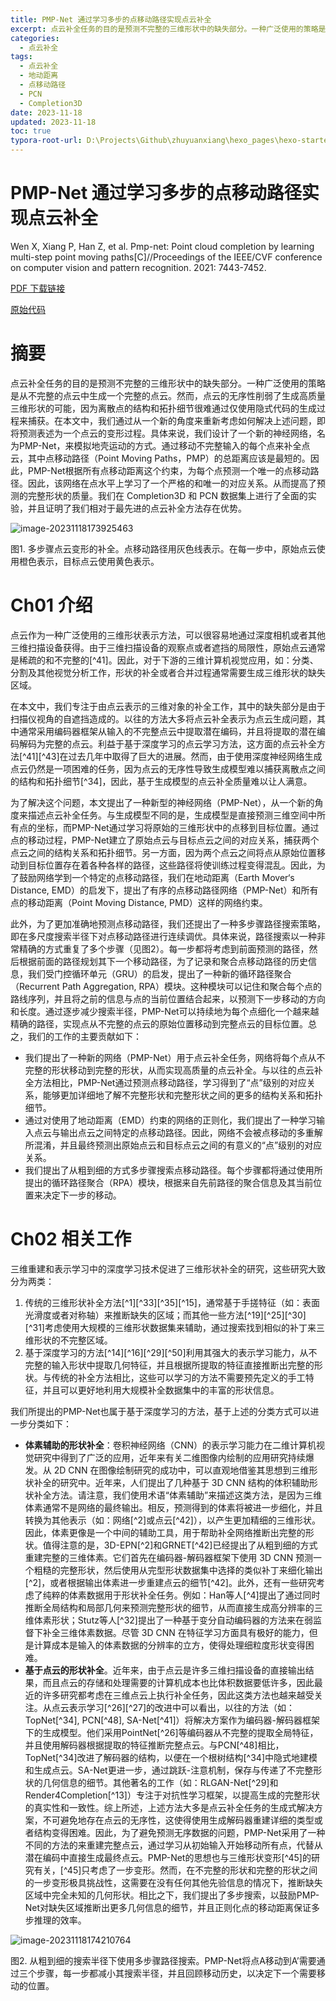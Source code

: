 ```yaml
---
title: PMP-Net 通过学习多步的点移动路径实现点云补全
excerpt: 点云补全任务的目的是预测不完整的三维形状中的缺失部分。一种广泛使用的策略是从不完整的点云中生成一个完整的点云。然而，点云的无序性削弱了生成高质量三维形状的可能，因为离散点的结构和拓扑细节很难通过仅使用隐式代码的生成过程来捕获。在本文中，我们通过从一个新的角度来重新考虑如何解决上述问题，即将预测表述为一个点云的变形过程。具体来说，我们设计了一个新的神经网络，名为PMP-Net，来模拟地壳运动的方式。通过移动不完整输入的每个点来补全点云，其中点移动路径（Point Moving Paths，PMP）的总距离应该是最短的。因此，PMP-Net根据所有点移动距离这个约束，为每个点预测一个唯一的点移动路径。因此，该网络在点水平上学习了一个严格的和唯一的对应关系。从而提高了预测的完整形状的质量。我们在 Completion3D 和 PCN 数据集上进行了全面的实验，并且证明了我们相对于最先进的点云补全方法存在优势。
categories:
  - 点云补全
tags:
  - 点云补全
  - 地动距离
  - 点移动路径
  - PCN
  - Completion3D
date: 2023-11-18
updated: 2023-11-18
toc: true
typora-root-url: D:\Projects\Github\zhuyuanxiang\hexo_pages\hexo-starter\source\_posts\
---
```


# PMP-Net 通过学习多步的点移动路径实现点云补全

Wen X, Xiang P, Han Z, et al. Pmp-net: Point cloud completion by learning multi-step point moving  paths[C]//Proceedings of the IEEE/CVF conference on computer vision and  pattern recognition. 2021: 7443-7452.

[PDF 下载链接](http://openaccess.thecvf.com/content/CVPR2021/papers/Wen_PMP-Net_Point_Cloud_Completion_by_Learning_Multi-Step_Point_Moving_Paths_CVPR_2021_paper.pdf)

[原始代码](https://github.com/diviswen/PMP-Net)

# 摘要

点云补全任务的目的是预测不完整的三维形状中的缺失部分。一种广泛使用的策略是从不完整的点云中生成一个完整的点云。然而，点云的无序性削弱了生成高质量三维形状的可能，因为离散点的结构和拓扑细节很难通过仅使用隐式代码的生成过程来捕获。在本文中，我们通过从一个新的角度来重新考虑如何解决上述问题，即将预测表述为一个点云的变形过程。具体来说，我们设计了一个新的神经网络，名为PMP-Net，来模拟地壳运动的方式。通过移动不完整输入的每个点来补全点云，其中点移动路径（Point Moving Paths，PMP）的总距离应该是最短的。因此，PMP-Net根据所有点移动距离这个约束，为每个点预测一个唯一的点移动路径。因此，该网络在点水平上学习了一个严格的和唯一的对应关系。从而提高了预测的完整形状的质量。我们在 Completion3D 和 PCN 数据集上进行了全面的实验，并且证明了我们相对于最先进的点云补全方法存在优势。

![image-20231118173925463](/%E6%9C%BA%E5%99%A8%E5%AD%A6%E4%B9%A0/%E8%AE%A1%E7%AE%97%E6%9C%BA%E8%A7%86%E8%A7%89/%E4%B8%89%E7%BB%B4%E5%A4%84%E7%90%86/%E7%82%B9%E4%BA%91/%E7%82%B9%E4%BA%91%E8%A1%A5%E5%85%A8/images/PMP-Net%20Point%20Cloud%20Completion%20by%20Learning%20Multi-step%20Point%20Moving%20Paths/image-20231118173925463.png)

图1. 多步骤点云变形的补全。点移动路径用灰色线表示。在每一步中，原始点云使用橙色表示，目标点云使用黄色表示。

# Ch01 介绍

点云作为一种广泛使用的三维形状表示方法，可以很容易地通过深度相机或者其他三维扫描设备获得。由于三维扫描设备的观察点或者遮挡的局限性，原始点云通常是稀疏的和不完整的[^41]。因此，对于下游的三维计算机视觉应用，如：分类、分割及其他视觉分析工作，形状的补全或者合并过程通常需要生成三维形状的缺失区域。

在本文中，我们专注于由点云表示的三维对象的补全工作，其中的缺失部分是由于扫描仪视角的自遮挡造成的。以往的方法大多将点云补全表示为点云生成问题，其中通常采用编码器框架从输入的不完整点云中提取潜在编码，并且将提取的潜在编码解码为完整的点云。利益于基于深度学习的点云学习方法，这方面的点云补全方法[^41][^43]在过去几年中取得了巨大的进展。然而，由于使用深度神经网络生成点云仍然是一项困难的任务，因为点云的无序性导致生成模型难以捕获离散点之间的结构和拓扑细节[^34]，因此，基于生成模型的点云补全质量难以让人满意。

为了解决这个问题，本文提出了一种新型的神经网络（PMP-Net），从一个新的角度来描述点云补全任务。与生成模型不同的是，生成模型是直接预测三维空间中所有点的坐标，而PMP-Net通过学习将原始的三维形状中的点移到目标位置。通过点的移动过程，PMP-Net建立了原始点云与目标点云之间的对应关系，捕获两个点云之间的结构关系和拓扑细节。另一方面，因为两个点云之间将点从原始位置移动到目标位置存在着各种各样的路径，这些路径将使训练过程变得混乱。因此，为了鼓励网络学到一个特定的点移动路径，我们在地动距离（Earth Mover‘s Distance, EMD）的启发下，提出了有序的点移动路径网络（PMP-Net）和所有点的移动距离（Point Moving Distance, PMD）这样的网络约束。

此外，为了更加准确地预测点移动路径，我们还提出了一种多步骤路径搜索策略，即在多尺度搜索半径下对点移动路径进行连续调优。具体来说，路径搜索以一种非常精确的方式重复了多个步骤（见图2）。每一步都将考虑到前面预测的路径，然后根据前面的路径规划其下一个移动路径，为了记录和聚合点移动路径的历史信息，我们受门控循环单元（GRU）的启发，提出了一种新的循环路径聚合（Recurrent Path Aggregation, RPA）模块。这种模块可以记住和聚合每个点的路线序列，并且将之前的信息与点的当前位置结合起来，以预测下一步移动的方向和长度。通过逐步减少搜索半径，PMP-Net可以持续地为每个点细化一个越来越精确的路径，实现点从不完整的点云的原始位置移动到完整点云的目标位置。总之，我们的工作的主要贡献如下：

- 我们提出了一种新的网络（PMP-Net）用于点云补全任务，网络将每个点从不完整的形状移动到完整的形状，从而实现高质量的点云补全。与以往的点云补全方法相比，PMP-Net通过预测点移动路径，学习得到了“点”级别的对应关系，能够更加详细地了解不完整形状和完整形状之间的更多的结构关系和拓扑细节。
- 通过对使用了地动距离（EMD）约束的网络的正则化，我们提出了一种学习输入点云与输出点云之间特定的点移动路径。因此，网络不会被点移动的多重解所混淆，并且最终预测出原始点云和目标点云之间的有意义的“点”级别的对应关系。
- 我们提出了从粗到细的方式多步骤搜索点移动路径。每个步骤都将通过使用所提出的循环路径聚合（RPA）模块，根据来自先前路径的聚合信息及其当前位置来决定下一步的移动。

# Ch02 相关工作

三维重建和表示学习中的深度学习技术促进了三维形状补全的研究，这些研究大致分为两类：

1. 传统的三维形状补全方法[^1][^33][^35][^15]，通常基于手搓特征（如：表面光滑度或者对称轴）来推断缺失的区域；而其他一些方法[^19][^25][^30][^31]考虑使用大规模的三维形状数据集来辅助，通过搜索找到相似的补丁来三维形状的不完整区域。
2. 基于深度学习的方法[^14][^16][^29][^50]利用其强大的表示学习能力，从不完整的输入形状中提取几何特征，并且根据所提取的特征直接推断出完整的形状。与传统的补全方法相比，这些可以学习的方法不需要预先定义的手工特征，并且可以更好地利用大规模补全数据集中的丰富的形状信息。

我们所提出的PMP-Net也属于基于深度学习的方法，基于上述的分类方式可以进一步分类如下：

- **体素辅助的形状补全**：卷积神经网络（CNN）的表示学习能力在二维计算机视觉研究中得到了广泛的应用，近年来有关二维图像内绘制的应用研究持续爆发。从 2D CNN 在图像绘制研究的成功中，可以直观地借鉴其思想到三维形状补全的研究中。近年来，人们提出了几种基于 3D CNN 结构的体积辅助形状补全方法。请注意，我们使用术语“体素辅助”来描述这类方法，是因为三维体素通常不是网络的最终输出。相反，预测得到的体素将被进一步细化，并且转换为其他表示（如：网络[^2]或点云[^42]），以产生更加精细的三维形状。因此，体素更像是一个中间的辅助工具，用于帮助补全网络推断出完整的形状。值得注意的是，3D-EPN[^2]和GRNET[^42]已经提出了从粗到细的方式重建完整的三维体素。它们首先在编码器-解码器框架下使用 3D CNN 预测一个粗糙的完整形状，然后使用从完型形状数据集中选择的类似补丁来细化输出[^2]，或者根据输出体素进一步重建点云的细节[^42]。此外，还有一些研究考虑了纯粹的体素数据用于形状补全任务。例如：Han等人[^4]提出了通过同时推断全局结构和局部几何来预测完整形状的细节，从而直接生成高分辨率的三维体素形状；Stutz等人[^32]提出了一种基于变分自动编码器的方法来在弱监督下补全三维体素数据。尽管 3D CNN 在特征学习方面具有极好的能力，但是计算成本是输入的体素数据的分辨率的立方，使得处理细粒度形状变得困难。
- **基于点云的形状补全**。近年来，由于点云是许多三维扫描设备的直接输出结果，而且点云的存储和处理需要的计算机成本也比体积数据要低许多，因此最近的许多研究都考虑在三维点云上执行补全任务，因此这类方法也越来越受关注。从点云表示学习[^26][^27]的改进中可以看出，以往的方法（如：TopNet[^34], PCN[^48], SA-Net[^41]）将解决方案作为编码器-解码器框架下的生成模型。他们采用PointNet[^26]等编码器从不完整的提取全局特征，并且使用解码器根据提取的特征推断完整点云。与PCN[^48]相比，TopNet[^34]改进了解码器的结构，以便在一个根树结构[^34]中隐式地建模和生成点云。SA-Net更进一步，通过跳跃-注意机制，保存与传递了不完整形状的几何信息的细节。其他著名的工作（如：RLGAN-Net[^29]和Render4Completion[^13]）专注于对抗性学习框架，以提高生成的完整形状的真实性和一致性。综上所述，上述方法大多是点云补全任务的生成式解决方案，不可避免地存在点云的无序性，这使得使用生成解码器重建详细的类型或者结构变得困难。因此，为了避免预测无序数据的问题，PMP-Net采用了一种不同的方法的来重建完整点云，通过学习从初始输入开始移动所有点，代替从潜在编码中直接生成最终点云。PMP-Net的思想也与三维形状变形[^45]的研究有关，[^45]只考虑了一步变形。然而，在不完整的形状和完整的形状之间的一步变形极具挑战性，这需要在没有任何其他先验信息的情况下，推断缺失区域中完全未知的几何形状。相比之下，我们提出了多步搜索，以鼓励PMP-Net对缺失区域推断出更多几何信息的细节，并且正则化点的移动距离保证多步推理的效率。

![image-20231118174210764](/%E6%9C%BA%E5%99%A8%E5%AD%A6%E4%B9%A0/%E8%AE%A1%E7%AE%97%E6%9C%BA%E8%A7%86%E8%A7%89/%E4%B8%89%E7%BB%B4%E5%A4%84%E7%90%86/%E7%82%B9%E4%BA%91/%E7%82%B9%E4%BA%91%E8%A1%A5%E5%85%A8/images/PMP-Net%20Point%20Cloud%20Completion%20by%20Learning%20Multi-step%20Point%20Moving%20Paths/image-20231118174210764.png)

图2. 从粗到细的搜索半径下使用多步骤路径搜索。PMP-Net将点A移动到A’需要通过三个步骤，每一步都减小其搜索半径，并且回顾移动历史，以决定下一个需要移动的位置。